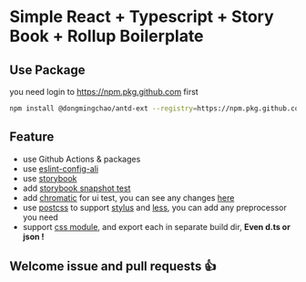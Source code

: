 # Simple React + Typescript + Story Book + Rollup Boilerplate

## Use Package

you need login to https://npm.pkg.github.com first

```bash
npm install @dongmingchao/antd-ext --registry=https://npm.pkg.github.com/dongmingchao
```

## Feature

- use Github Actions & packages
- use [eslint-config-ali](https://www.npmjs.com/package/eslint-config-ali)
- use [storybook](https://storybook.js.org/)
- add [storybook snapshot test](https://www.npmjs.com/package/@storybook/addon-storyshots)
- add [chromatic](https://www.npmjs.com/package/storybook-chromatic) for ui test, you can see any changes [here](https://www.chromaticqa.com/library?appId=5db081c68607010020b09fbe)
- use [postcss](https://postcss.org/) to support [stylus](http://stylus-lang.com/) and [less](http://lesscss.org/), you can add any preprocessor you need
- support [css module](https://github.com/css-modules/css-modules), and export each in separate build dir, **Even d.ts or json !**

## Welcome issue and pull requests 👍